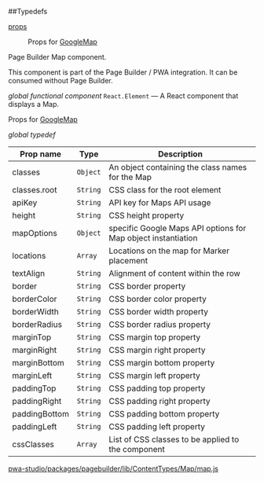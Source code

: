 ##Typedefs

<dl>
<dt><a href="#props">props</a></dt>
<dd>

Props for [GoogleMap](#GoogleMap)

</dd>
</dl>


Page Builder Map component.

This component is part of the Page Builder / PWA integration. It can be consumed without Page Builder.

*global* *functional component*
`React.Element` — A React component that displays a Map.

Props for [GoogleMap](#GoogleMap)

*global* *typedef*

| Prop name | Type | Description |
| --- | --- | --- |
| classes | `Object` | An object containing the class names for the Map |
| classes.root | `String` | CSS class for the root element |
| apiKey | `String` | API key for Maps API usage |
| height | `String` | CSS height property |
| mapOptions | `Object` | specific Google Maps API options for Map object instantiation |
| locations | `Array` | Locations on the map for Marker placement |
| textAlign | `String` | Alignment of content within the row |
| border | `String` | CSS border property |
| borderColor | `String` | CSS border color property |
| borderWidth | `String` | CSS border width property |
| borderRadius | `String` | CSS border radius property |
| marginTop | `String` | CSS margin top property |
| marginRight | `String` | CSS margin right property |
| marginBottom | `String` | CSS margin bottom property |
| marginLeft | `String` | CSS margin left property |
| paddingTop | `String` | CSS padding top property |
| paddingRight | `String` | CSS padding right property |
| paddingBottom | `String` | CSS padding bottom property |
| paddingLeft | `String` | CSS padding left property |
| cssClasses | `Array` | List of CSS classes to be applied to the component |



[pwa-studio/packages/pagebuilder/lib/ContentTypes/Map/map.js](https://github.com/magento/pwa-studio/blob/develop/packages/pagebuilder/lib/ContentTypes/Map/map.js)